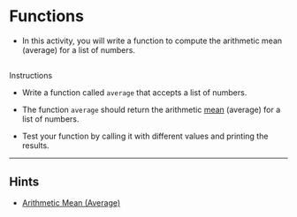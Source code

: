 # Functions

* In this activity, you will write a function to compute the arithmetic mean (average) for a list of numbers.

## 

Instructions

* Write a function called `average` that accepts a list of numbers.

  

* The function `average` should return the arithmetic [mean](https://en.wikipedia.org/wiki/Arithmetic_mean) (average) for a list of numbers.



* Test your function by calling it with different values and printing the results.

- - -



## Hints

* [Arithmetic Mean (Average)](https://en.wikipedia.org/wiki/Arithmetic_mean)
